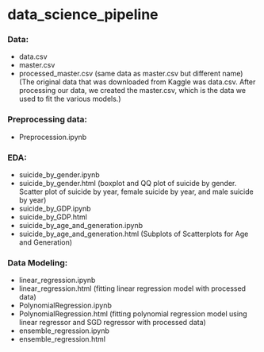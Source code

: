 # data_science_pipeline


### Data:
- data.csv
- master.csv
- processed_master.csv (same data as master.csv but different name)
(The original data that was downloaded from Kaggle was data.csv. After processing our data, we created the master.csv, which is the data we used to fit the various models.)

### Preprocessing data:
- Preprocession.ipynb

### EDA:
- suicide_by_gender.ipynb 
- suicide_by_gender.html
(boxplot and QQ plot of suicide by gender. Scatter plot of suicide by year, female suicide by year, and male suicide by year)
- suicide_by_GDP.ipynb 
- suicide_by_GDP.html
- suicide_by_age_and_generation.ipynb
- suicide_by_age_and_generation.html
(Subplots of Scatterplots for Age and Generation)

### Data Modeling:
- linear_regression.ipynb
- linear_regression.html
(fitting linear regression model with processed data)
- PolynomialRegression.ipynb
- PolynomialRegression.html
(fitting polynomial regression model using linear regressor and SGD regressor with processed data)
- ensemble_regression.ipynb 
- ensemble_regression.html

